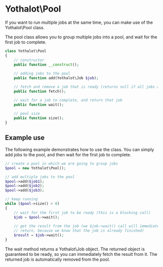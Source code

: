 # Yothalot\Pool

If you want to run multiple jobs at the same time, you can make use of the 
Yothalot\Pool class.

The pool class allows you to group multiple jobs into a pool, and wait for
the first job to complete.

```php
class Yothalot\Pool
{
    // constructor
    public function __construct();
    
    // adding jobs to the pool
    public function add(Yothalot\Job $job);

    // fetch and remove a job that is ready (returns null if all jobs are still running)
    public function fetch();

    // wait for a job to complete, and return that job
    public function wait();
    
    // pool size
    public function size();
}
```

## Example use

The following example demonstrates how to use the class. You can simply
add jobs to the pool, and then wait for the first job to complete.

```php
// create a pool in which we are going to group jobs
$pool = new Yothalot\Pool();

// add multiple jobs to the pool
$pool->add($job1);
$pool->add($job2);
$pool->add($job3);

// keep running
while ($pool->size() > 0)
{
    // wait for the first job to be ready (this is a blocking call)
    $job = $pool->wait();
    
    // get the result from the job (we $job->wait() call will immediately 
    // return, because we know that the job is already finished)
    $result = $job->wait();
}
```

The wait method returns a Yothalot\Job object. The returned object is guaranteed
to be ready, so you can immediately fetch the result from it. The returned job 
is automatically removed from the pool.

